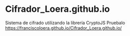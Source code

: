 # Cifrador_Loera.github.io
Sistema de cifrado utilizando la librería CryptoJS
Pruebalo https://franciscoloera.github.io/Cifrador_Loera.github.io/
